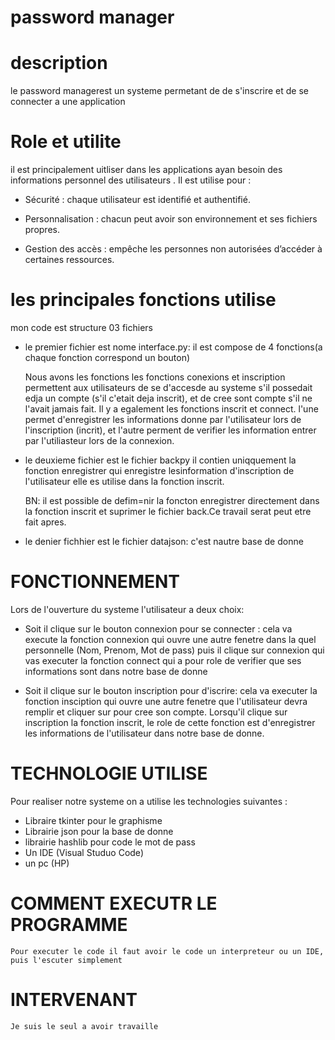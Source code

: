 # password manager

# description

le password managerest un systeme permetant de de s'inscrire et de se connecter a une application 

# Role et utilite 

il est principalement uitliser dans les applications ayan besoin des informations personnel des utilisateurs . Il est utilise pour :
- Sécurité : chaque utilisateur est identifié et authentifié.

- Personnalisation : chacun peut avoir son environnement et ses fichiers propres.

- Gestion des accès : empêche les personnes non autorisées d’accéder à certaines ressources.

# les principales fonctions utilise

mon code est structure 03 fichiers
- le premier fichier est nome interface.py: il est compose de 4 fonctions(a chaque fonction correspond un bouton)

    Nous avons les fonctions les fonctions conexions et inscription permettent aux utilisateurs de se
 d'accesde au systeme s'il possedait edja un compte (s'il c'etait deja inscrit), et de cree sont compte s'il ne l'avait jamais fait.
    Il y a egalement les fonctions inscrit et connect. l'une permet
d'enregistrer les informations donne par l'utilisateur lors de l'inscription (incrit), et l'autre perment de verifier les information entrer par l'utiliasteur lors de la connexion.

- le deuxieme fichier est le fichier backpy
    il contien uniqquement la fonction enregistrer qui enregistre lesinformation d'inscription de l'utilisateur elle es utilise dans la fonction inscrit.

    BN: il est possible de defim=nir la foncton enregistrer directement dans la fonction inscrit et suprimer le fichier back.Ce travail serat peut etre fait apres.

- le denier fichhier est le fichier datajson: c'est nautre base de donne

# FONCTIONNEMENT 

Lors de l'ouverture du systeme l'utilisateur a deux choix:
- Soit il clique sur le bouton connexion pour se connecter : cela va execute la fonction connexion qui ouvre une autre fenetre dans la quel  personnelle (Nom, Prenom, Mot de pass) puis il clique sur connexion qui vas executer la fonction connect qui a pour role de verifier que ses informations sont dans notre base de donne 

- Soit il clique sur le bouton inscription pour d'iscrire: cela va executer la fonction insciption qui ouvre une autre fenetre que l'utilisateur devra remplir et cliquer sur pour cree son compte. Lorsqu'il clique sur inscription la fonction inscrit, le role de cette fonction est d'enregistrer les informations de l'utilisateur dans notre base de donne.


# TECHNOLOGIE UTILISE 

Pour realiser notre systeme on a utilise les technologies suivantes :

- Libraire tkinter pour le graphisme
- Librairie json pour la base de donne 
- librairie hashlib pour code le mot de pass
- Un IDE (Visual Studuo Code)
- un pc (HP)

# COMMENT EXECUTR LE PROGRAMME 

    Pour executer le code il faut avoir le code un interpreteur ou un IDE, puis l'escuter simplement 

# INTERVENANT

    Je suis le seul a avoir travaille 